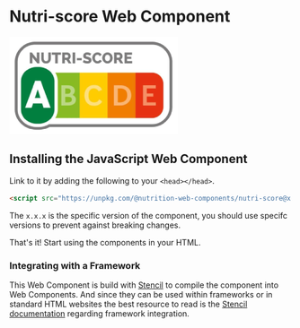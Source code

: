 # Nutri-score Web Component

![Nutri-score](images/nutri-score.png)

## Installing the JavaScript Web Component

Link to it by adding the following to your `<head></head>`.

```html
<script src="https://unpkg.com/@nutrition-web-components/nutri-score@x.x.x/dist/nutri-score.js"></script>
```

The `x.x.x` is the specific version of the component, you should use specifc versions to prevent against breaking changes.

That's it! Start using the components in your HTML.

### Integrating with a Framework

This Web Component is build with [Stencil](http://stenciljs.com/) to compile the component into Web Components. And since they can be used within frameworks or in standard HTML websites the best resource to read is the [Stencil documentation](https://stenciljs.com/docs/overview) regarding framework integration.
